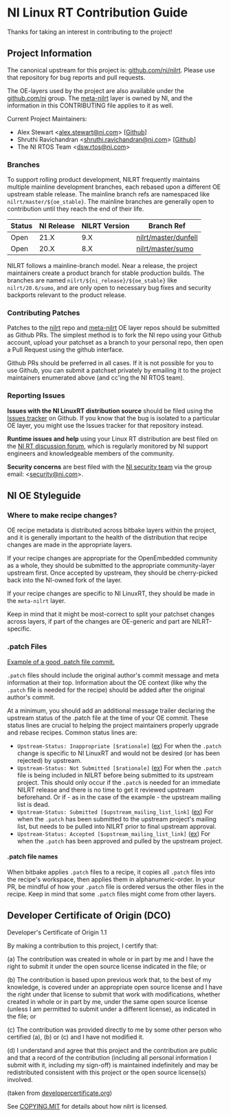 # NI Linux RT Contribution Guide

Thanks for taking an interest in contributing to the project!


## Project Information

The canonical upstream for this project is: [github.com/ni/nilrt](https://github.comn/ni/nilrt). Please use that repository for bug reports and pull requests.

The OE-layers used by the project are also available under the [github.com/ni](https://github.com/ni/) group. The [meta-nilrt](https://github.com/ni/meta-nilrt) layer is owned by NI, and the information in this CONTRIBUTING file applies to it as well.

Current Project Maintainers:
* Alex Stewart <[alex.stewart@ni.com](mailto:alex.stewart@ni.com)> [[Github](https://github.com/amstewart)]
* Shruthi Ravichandran <[shruthi.ravichandran@ni.com](mailto:shruthi.ravichandran@ni.com)> [[Github](https://github.com/shruthi-ravi)]
* The NI RTOS Team <[dsw.rtos@ni.com](mailto:dsw.rtos@ni.com)>


### Branches

To support rolling product development, NILRT frequently maintains multiple mainline development branches, each rebased upon a different OE upstream stable release. The mainline branch refs are namespaced like `nilrt/master/${oe_stable}`. The mainline branches are generally open to contribution until they reach the end of their life.

Status | NI Release | NILRT Version | Branch Ref
-------|------------|---------------|-----------
Open | 21.X  | 9.X | [nilrt/master/dunfell](https://github.com/ni/nilrt/tree/nilrt/master/dunfell)
Open | 20.X  | 8.X | [nilrt/master/sumo](https://github.com/ni/nilrt/tree/nilrt/master/sumo)

NILRT follows a mainline-branch model. Near a release, the project maintainers create a product branch for stable production builds. The branches are named `nilrt/${ni_release}/${oe_stable}` like `nilrt/20.6/sumo`, and are only open to necessary bug fixes and security backports relevant to the product release.


### Contributing Patches

Patches to the [nilrt](https://github.com/ni/nilrt/pulls) repo and [meta-nilrt](https://github.com/ni/meta-nilrt/pulls) OE layer repos should be submitted as Github PRs. The simplest method is to fork the NI repo using your Github account, upload your patchset as a branch to your personal repo, then open a Pull Request using the github interface.

Github PRs should be preferred in all cases. If it is not possible for you to use Github, you can submit a patchset privately by emailing it to the project maintainers enumerated above (and cc'ing the NI RTOS team).


### Reporting Issues

**Issues with the NI LinuxRT distribution source** should be filed using the [Issues tracker](https://github.com/ni/nilrt/issues) on Github. If you know that the bug is isolated to a particular OE layer, you might use the Issues tracker for that repository instead.

**Runtime issues and help** using your Linux RT distribution are best filed on the [NI RT discussion forum](https://forums.ni.com/t5/NI-Linux-Real-Time-Discussions/bd-p/7111?profile.language=en), which is regularly monitored by NI support engineers and knowledgeable members of the community.

**Security concerns** are best filed with the [NI security team](https://www.ni.com/en-us/support/security.html) via the group email: <[security@ni.com](mailto:security@ni.com)>.


## NI OE Styleguide

### Where to make recipe changes?

OE recipe metadata is distributed across bitbake layers within the project, and it is generally important to the health of the distribution that recipe changes are made in the appropriate layers.

If your recipe changes are appropriate for the OpenEmbedded community as a whole, they should be submitted to the appropriate community-layer upstream first. Once accepted by upstream, they should be cherry-picked back into the NI-owned fork of the layer.

If your recipe changes are specific to NI LinuxRT, they should be made in the `meta-nilrt` layer.

Keep in mind that it might be most-correct to split your patchset changes across layers, if part of the changes are OE-generic and part are NILRT-specific.

### .patch Files

[Example of a good .patch file commit.](https://github.com/ni/meta-nilrt/pull/50/commits/73b046c57d73e188a3bf4adbf0965aa9312ebe08)

`.patch` files should include the original author's commit message and meta information at their top. Information about the OE context (like why the `.patch` file is needed for the recipe) should be added after the original author's commit.

At a minimum, you should add an additional message trailer declaring the upstream status of the .patch file at the time of your OE commit. These status lines are crucial to helping the project maintainers properly upgrade and rebase recipes. Common status lines are:

* `Upstream-Status: Inappropriate [$rationale]` ([ex](https://github.com/ni/meta-nilrt/blob/nilrt/master/sumo/recipes-support/curl/curl/0005-Add-nicurl-wrapper-functions.patch)) For when the `.patch` change is specific to NI LinuxRT and would not be desired (or has been rejected) by upstream.
* `Upstream-Status: Not Submitted [$rationale]` ([ex](https://github.com/ni/meta-nilrt/blob/nilrt/master/sumo/recipes-gnome/florence/files/0004-Add-option-for-automatic-bring-to-top.patch)) For when the `.patch` file is being included in NILRT before being submitted to its upstream project. This should only occur if the `.patch` is needed for an immediate NILRT release and there is no time to get it reviewed upstream beforehand. Or if - as in the case of the example - the upstream mailing list is dead.
* `Upstream-Status: Submitted [$upstream_mailing_list_link]` ([ex](https://github.com/ni/meta-nilrt/blob/1e6453ebca8735de96eaaf3bc931d22998c8dfb3/recipes-support/curl/curl/0014-Fixup-lib1529-test.patch)) For when the `.patch` has been submitted to the upstream project's mailing list, but needs to be pulled into NILRT prior to final upstream approval.
* `Upstream-Status: Accepted [$upstream_mailing_list_link]` ([ex](https://github.com/ni/meta-nilrt/blob/904bd00bf24d8fe61d3a13b8ece368c9741a73fc/recipes-devtools/opkg/files/0002-libopkg-clear-curl-properties-on-download-error-to-p.patch#L36)) For when the `.patch` has been approved and pulled by the upstream project.


#### .patch file names

When bitbake applies `.patch` files to a recipe, it copies all `.patch` files into the recipe's workspace, then applies them in alphanumeric-order. In your PR, be mindful of how your `.patch` file is ordered versus the other files in the recipe. Keep in mind that some `.patch` files might come from other layers.

## Developer Certificate of Origin (DCO)

   Developer's Certificate of Origin 1.1

   By making a contribution to this project, I certify that:

   (a) The contribution was created in whole or in part by me and I
       have the right to submit it under the open source license
       indicated in the file; or

   (b) The contribution is based upon previous work that, to the best
       of my knowledge, is covered under an appropriate open source
       license and I have the right under that license to submit that
       work with modifications, whether created in whole or in part
       by me, under the same open source license (unless I am
       permitted to submit under a different license), as indicated
       in the file; or

   (c) The contribution was provided directly to me by some other
       person who certified (a), (b) or (c) and I have not modified
       it.

   (d) I understand and agree that this project and the contribution
       are public and that a record of the contribution (including all
       personal information I submit with it, including my sign-off) is
       maintained indefinitely and may be redistributed consistent with
       this project or the open source license(s) involved.

(taken from [developercertificate.org](https://developercertificate.org/))

See [COPYING.MIT](https://github.com/ni/nilrt/blob/HEAD/COPYING.MIT)
for details about how nilrt is licensed.

